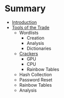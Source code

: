 # Summary

* [Introduction](README.md)
* [Tools of the Trade](c1-tools/tools_of_the_trade.md)
   * Wordlists
       * Creation
       * Analysis
       * Dictionaries
   * [Crackers](c1-tools/Crackers.md)
       * GPU
       * CPU
       * Rainbow Tables
   * Hash Collection
   * Password Reset
   * Rainbow Tables
   * Analysis

